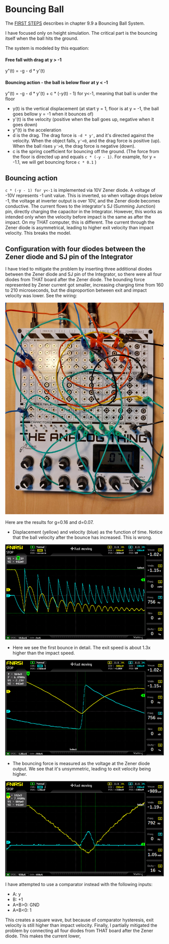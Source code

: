 # Bouncing Ball

The [FIRST STEPS](../THAT_First_Steps.pdf) describes in chapter 9.9 a Bouncing Ball System. 

I have focused only on height simulation. The critical part is the bouncing itself when the ball hits the ground. 

The system is modeled by this equation:

#### Free fall with drag at y > -1
y"(t) = -g - d * y'(t)

#### Bouncing action - the ball is below floor at y < -1
y"(t) = -g - d * y'(t) + c * (-y(t) - 1) for y<-1, meaning that ball is under the floor

*  y(t) is the vertical displacement (at start y = 1, floor is at y = -1, the ball goes bellow y = -1 when it bounces of)
*  y'(t) is the velocity (positive when the ball goes up, negative when it goes down)
*  y"(t) is the acceleration
*  d is the drag. The drag force is `-d * y'`, and it's directed against the velocity.  When the object falls, `y'<0`, and the drag force is positive (up). When the ball rises `y'>0`, the drag force is negative (down).
*  c is the spring coefficient for bouncing off the ground. (The force from the floor is directed up and equals  `c * (-y - 1)`. For example, for y = -1.1, we will get bouncing force `c * 0.1` )

## Bouncing action
`c * (-y - 1) for y<-1` is implemented via 10V Zener diode. A voltage of -10V represents -1 unit value. This is inverted, so when voltage drops below -1, the voltage at inverter output is over 10V, and the Zener diode becomes conductive. The current flows to the integrator's SJ (Summing Junction) pin, directly charging the capacitor in the Integrator. However, this works as intended only when the velocity before impact is the same as after the impact. On my THAT computer, this is different. The current through the Zener diode is asymmetrical, leading to higher exit velocity than impact velocity. This breaks the model. 

## Configuration with four diodes between the Zener diode and SJ pin of the Integrator
I have tried to mitigate the problem by inserting three additional diodes between the Zener diode and SJ pin of the Integrator, so there were all four diodes from THAT board after the Zener diode. The bounding force represented by Zener current got smaller, increasing charging time from 160 to 210 microseconds, but the disproportion between exit and impact velocity was lower. See the wiring:

![Wiring](Configuration_with_4_diodes.jpg)

Here are the results for g=0.16 and d=0.07.

  * Displacement (yellow) and velocity (blue) as the function of time. Notice that the ball velocity after the bounce has increased. This is wrong.

![displacement_and_velocity_bouncing_ball_modelled_using_4_diodes.png](displacement_and_velocity_bouncing_ball_modelled_using_4_diodes.png)

  * Here we see the first bounce in detail. The exit speed is about 1.3x higher than the impact speed.

![first_bouncing_speed_increase_modelled_using_4_diodes.png](first_bouncing_speed_increase_modelled_using_4_diodes.png)

  * The bouncing force is measured as the voltage at the Zener diode output. We see that it's unsymmetric, leading to exit velocity being higher.

![bounce_force_modelled_using_4_diodes.png](bounce_force_modelled_using_4_diodes.png)


I have attempted to use a comparator instead with the following inputs:
*  A: y
*  B: +1
*  A+B>0: GND
*  A+B<0: 1

This creates a square wave, but because of comparator hysteresis, exit velocity is still higher than impact velocity. Finally, I partially mitigated the problem by connecting all four diodes from THAT board after the Zener diode. This makes the current lower,  
